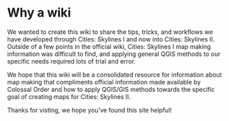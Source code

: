# Why a wiki

We wanted to create this wiki to share the tips, tricks, and workflows we have developed through Cities: Skylines I and now into Cities: Skylines II. Outside of a few points in the official wiki, Cities: Skylines I map making information was difficult to find, and applying general QGIS methods to our specific needs required lots of trial and error. 

We hope that this wiki will be a consolidated resource for information about map making that compliments official information made available by Colossal Order and how to apply QGIS/GIS methods towards the specific goal of creating maps for Cities: Skylines II. 

Thanks for visting, we hope you've found this site helpful!

